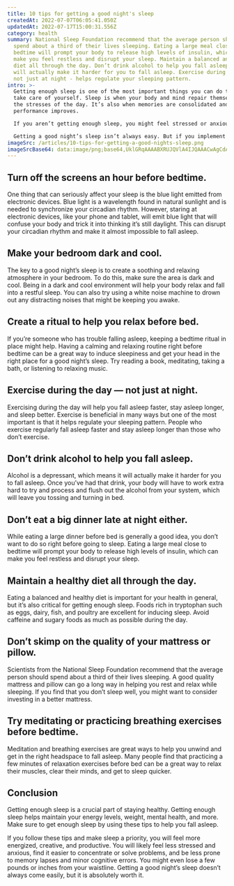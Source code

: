 ```yaml
---
title: 10 tips for getting a good night's sleep
createdAt: 2022-07-07T06:05:41.050Z
updatedAt: 2022-07-17T15:00:31.556Z
category: health
summary: National Sleep Foundation recommend that the average person should
  spend about a third of their lives sleeping. Eating a large meal close to
  bedtime will prompt your body to release high levels of insulin, which can
  make you feel restless and disrupt your sleep. Maintain a balanced and healthy
  diet all through the day. Don’t drink alcohol to help you fall asleep, but it
  will actually make it harder for you to fall asleep. Exercise during the day -
  not just at night - helps regulate your sleeping pattern.
intro: >-
  Getting enough sleep is one of the most important things you can do to
  take care of yourself. Sleep is when your body and mind repair themselves from
  the stresses of the day. It’s also when memories are consolidated and mental
  performance improves. 

  If you aren’t getting enough sleep, you might feel stressed or anxious, find it hard to concentrate or solve problems, and be more prone to memory lapses and minor cognitive errors. Not getting enough sleep can also increase your risk of high blood pressure, diabetes, heart disease, stroke, and obesity. The National Institute of Health reports that adults should get about 7-9 hours of sleep each night for optimum health. 

  Getting a good night’s sleep isn’t always easy. But if you implement these ten tips into your routine you will be on your way to feeling rested and rejuvenated come morning time:
imageSrc: /articles/10-tips-for-getting-a-good-nights-sleep.png
imageSrcBase64: data:image/png;base64,UklGRqAAAABXRUJQVlA4IJQAAACwAgCdASoKAAoAAUAmJbACdLoAEJYYKOGbDnww8gAA/vlA14it+dwRi+fQojgfP4RdL37Pa7aZmHAnjuEwQerFv/2noUgsLC0bXTU3G6VxwPj/Jcdi96giqSZL978Wu1WacSfKCoz9iu+wHDhdj8ItHZ85/8Gnd/8xKHLpylf1TZ5rtKaC/Ng5OQBams3Lh2ZvfAAA
---
```


## Turn off the screens an hour before bedtime.

One thing that can seriously affect your sleep is the blue light emitted from electronic devices. Blue light is a wavelength found in natural sunlight and is needed to synchronize your circadian rhythm. However, staring at electronic devices, like your phone and tablet, will emit blue light that will confuse your body and trick it into thinking it’s still daylight. This can disrupt your circadian rhythm and make it almost impossible to fall asleep.

## Make your bedroom dark and cool.

The key to a good night’s sleep is to create a soothing and relaxing atmosphere in your bedroom. To do this, make sure the area is dark and cool. Being in a dark and cool environment will help your body relax and fall into a restful sleep. You can also try using a white noise machine to drown out any distracting noises that might be keeping you awake.

## Create a ritual to help you relax before bed.

If you’re someone who has trouble falling asleep, keeping a bedtime ritual in place might help. Having a calming and relaxing routine right before bedtime can be a great way to induce sleepiness and get your head in the right place for a good night’s sleep. Try reading a book, meditating, taking a bath, or listening to relaxing music.

## Exercise during the day — not just at night.

Exercising during the day will help you fall asleep faster, stay asleep longer, and sleep better. Exercise is beneficial in many ways but one of the most important is that it helps regulate your sleeping pattern. People who exercise regularly fall asleep faster and stay asleep longer than those who don’t exercise.

## Don’t drink alcohol to help you fall asleep.

Alcohol is a depressant, which means it will actually make it harder for you to fall asleep. Once you’ve had that drink, your body will have to work extra hard to try and process and flush out the alcohol from your system, which will leave you tossing and turning in bed.

## Don’t eat a big dinner late at night either.

While eating a large dinner before bed is generally a good idea, you don’t want to do so right before going to sleep. Eating a large meal close to bedtime will prompt your body to release high levels of insulin, which can make you feel restless and disrupt your sleep.

## Maintain a healthy diet all through the day.

Eating a balanced and healthy diet is important for your health in general, but it’s also critical for getting enough sleep. Foods rich in tryptophan such as eggs, dairy, fish, and poultry are excellent for inducing sleep. Avoid caffeine and sugary foods as much as possible during the day.

## Don’t skimp on the quality of your mattress or pillow.

Scientists from the National Sleep Foundation recommend that the average person should spend about a third of their lives sleeping. A good quality mattress and pillow can go a long way in helping you rest and relax while sleeping. If you find that you don’t sleep well, you might want to consider investing in a better mattress.

## Try meditating or practicing breathing exercises before bedtime.

Meditation and breathing exercises are great ways to help you unwind and get in the right headspace to fall asleep. Many people find that practicing a few minutes of relaxation exercises before bed can be a great way to relax their muscles, clear their minds, and get to sleep quicker.

## Conclusion

Getting enough sleep is a crucial part of staying healthy. Getting enough sleep helps maintain your energy levels, weight, mental health, and more. Make sure to get enough sleep by using these tips to help you fall asleep.

If you follow these tips and make sleep a priority, you will feel more energized, creative, and productive. You will likely feel less stressed and anxious, find it easier to concentrate or solve problems, and be less prone to memory lapses and minor cognitive errors. You might even lose a few pounds or inches from your waistline. Getting a good night’s sleep doesn’t always come easily, but it is absolutely worth it.
